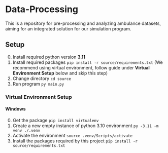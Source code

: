 # Data-Processing
This is a repository for pre-processing and analyzing ambulance datasets, aiming for an integrated solution for our simulation program.

## Setup
0. Install required python version **3.11**
1. Install required packages `pip install -r source/requirements.txt` (We recommend using virtual environment, follow guide under **Virtual Environment Setup** below and skip this step)
3. Change directory `cd source`
4. Run program `py main.py`

### Virtual Environment Setup
#### Windows
0. Get the package `pip install virtualenv`
1. Create a new empty instance of python 3.10 environment `py -3.11 -m venv ./.venv`
2. Activate the environment `source .venv/Scripts/activate`
3. Install the packages required by this project `pip install -r source/requirements.txt`
